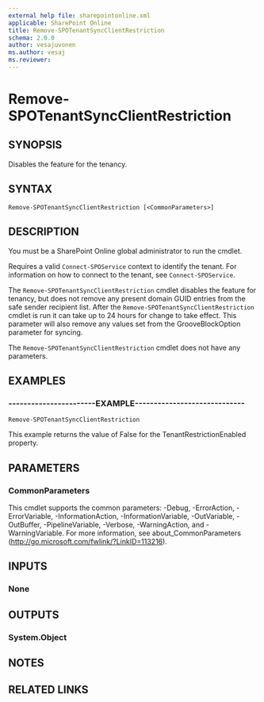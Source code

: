 ```yaml
---
external help file: sharepointonline.xml
applicable: SharePoint Online
title: Remove-SPOTenantSyncClientRestriction
schema: 2.0.0
author: vesajuvonen
ms.author: vesaj
ms.reviewer:
---
```


# Remove-SPOTenantSyncClientRestriction

## SYNOPSIS
Disables the feature for the tenancy.


## SYNTAX

```
Remove-SPOTenantSyncClientRestriction [<CommonParameters>]
```

## DESCRIPTION

You must be a SharePoint Online global administrator to run the cmdlet.

Requires a valid `Connect-SPOService` context to identify the tenant. For information on how to connect to the tenant, see `Connect-SPOService`.

The `Remove-SPOTenantSyncClientRestriction` cmdlet disables the feature for tenancy, but does not remove any present domain GUID entries from the safe sender recipient list. After the `Remove-SPOTenantSyncClientRestriction` cmdlet is run it can take up to 24 hours for change to take effect. This parameter will also remove any values set from the GrooveBlockOption parameter for syncing. 

The `Remove-SPOTenantSyncClientRestriction` cmdlet does not have any parameters.

## EXAMPLES

### -----------------------EXAMPLE-----------------------------
```
Remove-SPOTenantSyncClientRestriction
```
This example returns  the value of False for the TenantRestrictionEnabled property.


## PARAMETERS

### CommonParameters
This cmdlet supports the common parameters: -Debug, -ErrorAction, -ErrorVariable, -InformationAction, -InformationVariable, -OutVariable, -OutBuffer, -PipelineVariable, -Verbose, -WarningAction, and -WarningVariable. For more information, see about_CommonParameters (http://go.microsoft.com/fwlink/?LinkID=113216).

## INPUTS

### None

## OUTPUTS

### System.Object

## NOTES

## RELATED LINKS
